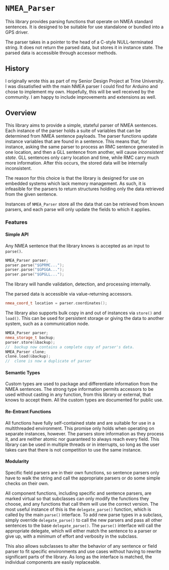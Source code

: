 # `NMEA_Parser`

This library provides parsing functions that operate on NMEA standard sentences.
It is designed to be suitable for use standalone or bundled into a GPS driver.

The parser takes in a pointer to the head of a C-style NULL-terminated string.
It does not return the parsed data, but stores it in instance state. The parsed
data is accessible through accessor methods.

## History

I originally wrote this as part of my Senior Design Project at Trine University.
I was dissatisfied with the main NMEA parser I could find for Arduino and
chose to implement my own. Hopefully, this will be well received by the
community. I am happy to include improvements and extensions as well.

## Overview

This library aims to provide a simple, stateful parser of NMEA sentences. Each
instance of the parser holds a suite of variables that can be determined from
NMEA sentence payloads. The parser functions update instance variables that are
found in a sentence. This means that, for instance, asking the same parser to
process an RMC sentence generated in one location, and then a GLL sentence from
another, will cause *inconsistent state*. GLL sentences only carry location and
time, while RMC carry much more information. After this occurs, the stored data
will be internally inconsistent.

The reason for this choice is that the library is designed for use on embedded
systems which lack memory management. As such, it is infeasible for the parsers
to return structures holding only the data retrieved from the given sentence.

Instances of `NMEA_Parser` store all the data that can be retrieved from known
parsers, and each parse will only update the fields to which it applies.

### Features

#### Simple API

Any NMEA sentence that the library knows is accepted as an input to `parse()`.

```cpp
NMEA_Parser parser;
parser.parse("$GPRMC...");
parser.parse("$GPGGA...");
parser.parse("$GPGLL...");
```

The library will handle validation, detection, and processing internally.

The parsed data is accessible via value-returning accessors.

```cpp
nmea_coord_t location = parser.coordinates();
```

The library also supports bulk copy in and out of instances via `store()` and
`load()`. This can be used for persistent storage or giving the data to another
system, such as a communication node.

```cpp
NMEA_Parser parser;
nmea_storage_t backup;
parser.store(&backup);
//  backup now contains a complete copy of parser's data.
NMEA_Parser clone;
clone.load(&backup);
//  clone is now a duplicate of parser
```

#### Semantic Types

Custom types are used to package and differentiate information from the NMEA
sentences. The strong type information permits accessors to be used without
casting in any function, from this library or external, that knows to accept
them. All the custom types are documented for public use.

#### Re-Entrant Functions

All functions have fully self-contained state and are suitable for use in a
multithreaded environment. This promise only holds when operating on separate
instances, however. The parsers store information as they process it, and are
neither atomic nor guaranteed to always reach every field. This library can be
used in multiple threads or in interrupts, so long as the user takes care that
there is not competition to use the same instance.

#### Modularity

Specific field parsers are in their own functions, so sentence parsers only have
to walk the string and call the appropriate parsers or do some simple checks on
their own.

All component functions, including specific and sentence parsers, are marked
virtual so that subclasses can only modify the functions they choose, and any
functions that call them will use the correct version. The most useful instance
of this is the `delegate_parse()` function, which is called by the main
`parse()` interface. To add new parse types in a subclass, simply override
`delegate_parse()` to call the new parsers and pass all other sentences to the
base `delegate_parse()`. The `parse()` interface will call the appropriate
delegate, which will either match the sentence to a parser or give up, with a
minimum of effort and verbosity in the subclass.

This also allows subclasses to alter the behavior of any sentence or field
parser to fit specific environments and use cases without having to rewrite
significant parts of the library. As long as the interface is matched, the
individual components are easily replaceable.
